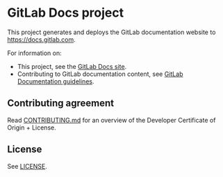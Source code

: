 # GitLab Docs project

This project generates and deploys the GitLab documentation website to <https://docs.gitlab.com>.

For information on:

- This project, see the [GitLab Docs site](doc/index.md).
- Contributing to GitLab documentation content, see [GitLab Documentation guidelines](https://docs.gitlab.com/ee/development/documentation/).

## Contributing agreement

Read [CONTRIBUTING.md](CONTRIBUTING.md) for an overview of the Developer
Certificate of Origin + License.

## License

See [LICENSE](LICENSE).

